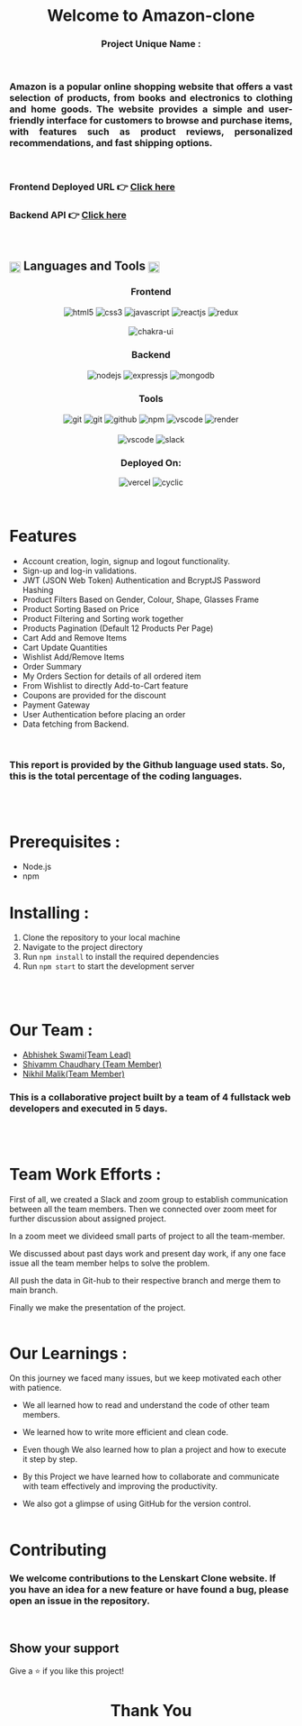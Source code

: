 <h1 align="center">Welcome to Amazon-clone</h1>

<h3 align="center">Project Unique Name :  </h3>

<br/>
<h3 align="justify" width="80%">Amazon is a popular online shopping website that offers a vast selection of products, from books and electronics to clothing and home goods. The website provides a simple and user-friendly interface for customers to browse and purchase items, with features such as product reviews, personalized recommendations, and fast shipping options.</h3>

<br/>

### Frontend Deployed URL 👉 [Click here]()

### Backend API 👉 [Click here]()

<br/>


 <h2 align="left">
<img src="https://art.pixilart.com/486745d4bb1ef18.gif"  width="20" height="20" align="center">
 Languages and Tools
<img src="https://art.pixilart.com/486745d4bb1ef18.gif"  width="20" height="20" align="center">
</h2>
<div align="center">
 
 <div align="center"><h3 align="center">Frontend</h3>
<img src="https://img.shields.io/badge/html5-%23E34F26.svg?style=for-the-badge&logo=html5&logoColor=white" align="center" alt="html5">
<img src = "https://img.shields.io/badge/css3-%231572B6.svg?style=for-the-badge&logo=css3&logoColor=white" align="center" alt="css3">
<img src ="https://img.shields.io/badge/javascript-%23323330.svg?style=for-the-badge&logo=javascript&logoColor=%23F7DF1E" align="center" alt="javascript">
<img src="https://img.shields.io/badge/React-20232A?style=for-the-badge&logo=react&logoColor=61DAFB"  align="center" alt="reactjs" />
<img src="https://img.shields.io/badge/Redux-593D88?style=for-the-badge&logo=redux&logoColor=white"  align="center" alt="redux" />
<br/>
<br/>
  <img src = "https://img.shields.io/badge/chakra ui-%234ED1C5.svg?style=for-the-badge&logo=chakraui&logoColor=white" align="center" alt="chakra-ui"/>
</div>

  <div align="center"><h3 align="center">Backend</h3> 
<img src="https://img.shields.io/badge/Node.js-339933?style=for-the-badge&logo=nodedotjs&logoColor=white" align="center" alt="nodejs" />
<img src="https://img.shields.io/badge/Express.js-000000?style=for-the-badge&logo=express&logoColor=white" align="center" alt="expressjs"/>
<img src="https://img.shields.io/badge/MongoDB-4EA94B?style=for-the-badge&logo=mongodb&logoColor=white" align="center" alt="mongodb"/>
 </div>
 
 <div align="center"><h3 align="center">Tools</h3> 
<img src="https://img.shields.io/badge/netlify-%23000000.svg?style=for-the-badge&logo=netlify&logoColor=#00C7B7" align="center" alt="git"/>
   <img src="https://img.shields.io/badge/vercel-%23000000.svg?style=for-the-badge&logo=vercel&logoColor=whit" align="center" alt="git"/>
   <img src="https://img.shields.io/badge/GitHub-100000?style=for-the-badge&logo=github&logoColor=white"  align="center" alt="github"/>
   <img src = "https://img.shields.io/badge/NPM-%23000000.svg?style=for-the-badge&logo=npm&logoColor=white" align="center" alt="npm">
   <img src="https://img.shields.io/badge/Visual%20Studio-5C2D91.svg?style=for-the-badge&logo=visual-studio&logoColor=white"  align="center" alt="vscode"/>
   <img src ="https://img.shields.io/badge/Postman-FF6C37?style=for-the-badge&logo=postman&logoColor=white" align="center" alt="render">
     <br />
     <br />

   <img src="https://img.shields.io/badge/Visual%20Studio-5C2D91.svg?style=for-the-badge&logo=visual-studio&logoColor=white"  align="center" alt="vscode"/>
   <img src="https://img.shields.io/badge/Slack-4A154B?style=for-the-badge&logo=slack&logoColor=white" align="center" alt="slack"/>
 </div>
</div>
<div align="center"><h3 align="center">Deployed On:</h3>
  <img src="https://img.shields.io/badge/vercel-%23000000.svg?style=for-the-badge&logo=vercel&logoColor=white"  alt="vercel"/>
  <img src="https://img.shields.io/badge/cyclic-5458F6?style=for-the-badge&logo=cyclic&logoColor=white" alt="cyclic" />
</div>
</p>

<br/>

# Features

- Account creation, login, signup and logout functionality.
- Sign-up and log-in validations.
- JWT (JSON Web Token) Authentication and BcryptJS Password Hashing 
- Product Filters Based on Gender, Colour, Shape, Glasses Frame
- Product Sorting Based on Price
- Product Filtering and Sorting work together 
- Products Pagination (Default 12 Products Per Page)
- Cart Add and Remove Items 
- Cart Update Quantities 
- Wishlist Add/Remove Items
- Order Summary
- My Orders Section for details of all ordered item
- From Wishlist to directly Add-to-Cart feature
- Coupons are provided for the discount
- Payment Gateway
- User Authentication before placing an order
- Data fetching from Backend. 

<br/>

 
### This report is provided by the Github language used stats. So, this is the total percentage of the coding languages.

<br/><br/>

# Prerequisites :

- Node.js
- npm

# Installing :

1. Clone the repository to your local machine
2. Navigate to the project directory
3. Run `npm install` to install the required dependencies
4. Run `npm start` to start the development server

<br/><br/>
 
# Our Team :

 <ul>
	<li><a href="https://github.com/abhi-swami">Abhishek Swami(Team Lead)</a></li>
        <li><a href="https://github.com/shivammchaudhary1">Shivamm Chaudhary (Team Member)</a></li>
        <li><a href="https://github.com/inikhilmalik">Nikhil Malik(Team Member)</a> </li>
  </ul>

### This is a collaborative project built by a team of 4 fullstack web developers and executed in 5 days.

<br/><br/>

# Team Work Efforts :

First of all, we created a Slack and zoom group to establish communication between all the team members. 
Then we connected over zoom meet for further discussion about assigned project.

In a zoom meet we divideed small parts of project to all the team-member.

We discussed about past days work and present day work, if any one face issue all the team member helps to solve the problem.

All push the data in Git-hub to their respective branch and merge them to main branch.

Finally we make the presentation of the project.
<br/><br/>

# Our Learnings : 
On this journey we faced many issues, but we keep motivated each other with patience. 

- We all learned how to read and understand the code of other team members.

- We learned how to write more efficient and clean code.

- Even though  We also learned how to plan a project and how to execute it step by step.

- By this Project we have learned how to collaborate and communicate with team effectively and improving the productivity.

- We also got a glimpse of using GitHub for the version control.
<br/><br/>

# Contributing

### We welcome contributions to the Lenskart Clone website. If you have an idea for a new feature or have found a bug, please open an issue in the repository.

<br/>

## Show your support

Give a ⭐️ if you like this project!

<h1 align="center">Thank You</h1>
